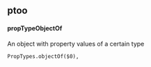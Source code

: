 ## ptoo
#### propTypeObjectOf
An object with property values of a certain type
```
PropTypes.objectOf($0),
```